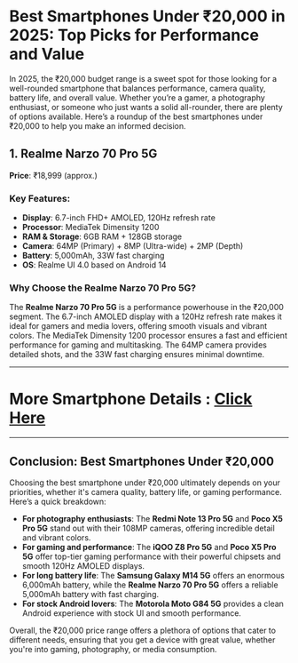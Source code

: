 # Best Smartphones Under ₹20,000 in 2025: Top Picks for Performance and Value

In 2025, the ₹20,000 budget range is a sweet spot for those looking for a well-rounded smartphone that balances performance, camera quality, battery life, and overall value. Whether you’re a gamer, a photography enthusiast, or someone who just wants a solid all-rounder, there are plenty of options available. Here’s a roundup of the best smartphones under ₹20,000 to help you make an informed decision.

## 1. **Realme Narzo 70 Pro 5G**

**Price**: ₹18,999 (approx.)

### Key Features:
- **Display**: 6.7-inch FHD+ AMOLED, 120Hz refresh rate
- **Processor**: MediaTek Dimensity 1200
- **RAM & Storage**: 6GB RAM + 128GB storage
- **Camera**: 64MP (Primary) + 8MP (Ultra-wide) + 2MP (Depth)
- **Battery**: 5,000mAh, 33W fast charging
- **OS**: Realme UI 4.0 based on Android 14

### Why Choose the Realme Narzo 70 Pro 5G?
The **Realme Narzo 70 Pro 5G** is a performance powerhouse in the ₹20,000 segment. The 6.7-inch AMOLED display with a 120Hz refresh rate makes it ideal for gamers and media lovers, offering smooth visuals and vibrant colors. The MediaTek Dimensity 1200 processor ensures a fast and efficient performance for gaming and multitasking. The 64MP camera provides detailed shots, and the 33W fast charging ensures minimal downtime.

---

# More Smartphone Details : [Click Here](https://www.daimagestore.com/product-category/mobile-phone/?orderby=price)

---

## Conclusion: Best Smartphones Under ₹20,000

Choosing the best smartphone under ₹20,000 ultimately depends on your priorities, whether it's camera quality, battery life, or gaming performance. Here’s a quick breakdown:

- **For photography enthusiasts**: The **Redmi Note 13 Pro 5G** and **Poco X5 Pro 5G** stand out with their 108MP cameras, offering incredible detail and vibrant colors.
- **For gaming and performance**: The **iQOO Z8 Pro 5G** and **Poco X5 Pro 5G** offer top-tier gaming performance with their powerful chipsets and smooth 120Hz AMOLED displays.
- **For long battery life**: The **Samsung Galaxy M14 5G** offers an enormous 6,000mAh battery, while the **Realme Narzo 70 Pro 5G** offers a reliable 5,000mAh battery with fast charging.
- **For stock Android lovers**: The **Motorola Moto G84 5G** provides a clean Android experience with stock UI and smooth performance.

Overall, the ₹20,000 price range offers a plethora of options that cater to different needs, ensuring that you get a device with great value, whether you're into gaming, photography, or media consumption.

